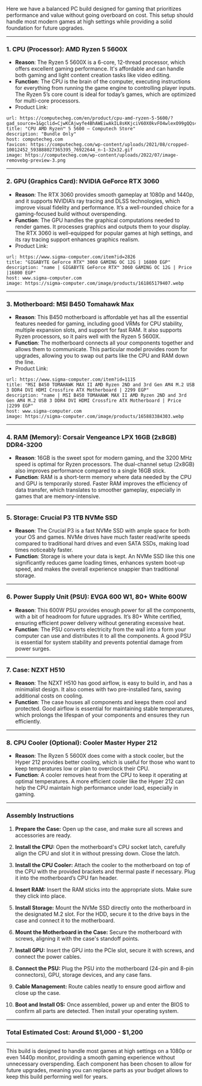 Here we have a balanced PC build designed for gaming that prioritizes performance and value without going overboard on cost. This setup should handle most modern games at high settings while providing a solid foundation for future upgrades.

---

### 1. **CPU (Processor)**: **AMD Ryzen 5 5600X**
   - **Reason**: The Ryzen 5 5600X is a 6-core, 12-thread processor, which offers excellent gaming performance. It's affordable and can handle both gaming and light content creation tasks like video editing.
   - **Function**: The CPU is the brain of the computer, executing instructions for everything from running the game engine to controlling player inputs. The Ryzen 5’s core count is ideal for today’s games, which are optimized for multi-core processors.
   - Product Link:
   ```cardlink
url: https://computecheg.com/en/product/cpu-amd-ryzen-5-5600/?gad_source=1&gclid=CjwKCAjwyfe4BhAWEiwAkIL8sKKjciV60X0kvFO4wlexO99gQQs4flPf4ETHG739L3pbuxZ15jx4XhoCELYQAvD_BwE
title: "CPU AMD Ryzen™ 5 5600 – Computech Store"
description: "Bundle Only"
host: computecheg.com
favicon: https://computecheg.com/wp-content/uploads/2021/08/cropped-10012452_593888027365395_76922644_n-1-32x32.gif
image: https://computecheg.com/wp-content/uploads/2022/07/image-removebg-preview-3.png
```


---

### 2. **GPU (Graphics Card)**: **NVIDIA GeForce RTX 3060**
   - **Reason**: The RTX 3060 provides smooth gameplay at 1080p and 1440p, and it supports NVIDIA’s ray tracing and DLSS technologies, which improve visual fidelity and performance. It’s a well-rounded choice for a gaming-focused build without overspending.
   - **Function**: The GPU handles the graphical computations needed to render games. It processes graphics and outputs them to your display. The RTX 3060 is well-equipped for popular games at high settings, and its ray tracing support enhances graphics realism.
   - Product Link: 
```cardlink
url: https://www.sigma-computer.com/item?id=2826
title: "GIGABYTE GeForce RTX™ 3060 GAMING OC 12G | 16800 EGP"
description: "name | GIGABYTE GeForce RTX™ 3060 GAMING OC 12G | Price |16800 EGP"
host: www.sigma-computer.com
image: https://sigma-computer.com/image/products/161865179407.webp
```


---

### 3. **Motherboard**: **MSI B450 Tomahawk Max**
   - **Reason**: This B450 motherboard is affordable yet has all the essential features needed for gaming, including good VRMs for CPU stability, multiple expansion slots, and support for fast RAM. It also supports Ryzen processors, so it pairs well with the Ryzen 5 5600X.
   - **Function**: The motherboard connects all your components together and allows them to communicate. This particular model provides room for upgrades, allowing you to swap out parts like the CPU and RAM down the line.
   - Product Link: 
```cardlink
url: https://www.sigma-computer.com/item?id=1115
title: "MSI B450 TOMAHAWK MAX II AMD Ryzen 2ND and 3rd Gen AM4 M.2 USB 3 DDR4 DVI HDMI Crossfire ATX Motherboard | 2299 EGP"
description: "name | MSI B450 TOMAHAWK MAX II AMD Ryzen 2ND and 3rd Gen AM4 M.2 USB 3 DDR4 DVI HDMI Crossfire ATX Motherboard | Price |2299 EGP"
host: www.sigma-computer.com
image: https://sigma-computer.com/image/products/165883384303.webp
```

---

### 4. **RAM (Memory)**: **Corsair Vengeance LPX 16GB (2x8GB) DDR4-3200**
   - **Reason**: 16GB is the sweet spot for modern gaming, and the 3200 MHz speed is optimal for Ryzen processors. The dual-channel setup (2x8GB) also improves performance compared to a single 16GB stick.
   - **Function**: RAM is a short-term memory where data needed by the CPU and GPU is temporarily stored. Faster RAM improves the efficiency of data transfer, which translates to smoother gameplay, especially in games that are memory-intensive.

---

### 5. **Storage**: **Crucial P3 1TB NVMe SSD**
   - **Reason**: The Crucial P3 is a fast NVMe SSD with ample space for both your OS and games. NVMe drives have much faster read/write speeds compared to traditional hard drives and even SATA SSDs, making load times noticeably faster.
   - **Function**: Storage is where your data is kept. An NVMe SSD like this one significantly reduces game loading times, enhances system boot-up speed, and makes the overall experience snappier than traditional storage.

---

### 6. **Power Supply Unit (PSU)**: **EVGA 600 W1, 80+ White 600W**
   - **Reason**: This 600W PSU provides enough power for all the components, with a bit of headroom for future upgrades. It’s 80+ White certified, ensuring efficient power delivery without generating excessive heat.
   - **Function**: The PSU converts electricity from the wall into a form your computer can use and distributes it to all the components. A good PSU is essential for system stability and prevents potential damage from power surges.

---

### 7. **Case**: **NZXT H510**
   - **Reason**: The NZXT H510 has good airflow, is easy to build in, and has a minimalist design. It also comes with two pre-installed fans, saving additional costs on cooling.
   - **Function**: The case houses all components and keeps them cool and protected. Good airflow is essential for maintaining stable temperatures, which prolongs the lifespan of your components and ensures they run efficiently.

---

### 8. **CPU Cooler (Optional)**: **Cooler Master Hyper 212**
   - **Reason**: The Ryzen 5 5600X does come with a stock cooler, but the Hyper 212 provides better cooling, which is useful for those who want to keep temperatures low or plan to overclock their CPU.
   - **Function**: A cooler removes heat from the CPU to keep it operating at optimal temperatures. A more efficient cooler like the Hyper 212 can help the CPU maintain high performance under load, especially in gaming.

---

### **Assembly Instructions**

1. **Prepare the Case:** Open up the case, and make sure all screws and accessories are ready.
    
2. **Install the CPU:** Open the motherboard's CPU socket latch, carefully align the CPU and slot it in without pressing down. Close the latch.
    
3. **Install the CPU Cooler:** Attach the cooler to the motherboard on top of the CPU with the provided brackets and thermal paste if necessary. Plug it into the motherboard’s CPU fan header.
    
4. **Insert RAM:** Insert the RAM sticks into the appropriate slots. Make sure they click into place.
    
5. **Install Storage:** Mount the NVMe SSD directly onto the motherboard in the designated M.2 slot. For the HDD, secure it to the drive bays in the case and connect it to the motherboard.
    
6. **Mount the Motherboard in the Case:** Secure the motherboard with screws, aligning it with the case's standoff points.
    
7. **Install GPU:** Insert the GPU into the PCIe slot, secure it with screws, and connect the power cables.
    
8. **Connect the PSU:** Plug the PSU into the motherboard (24-pin and 8-pin connectors), GPU, storage devices, and any case fans.
    
9. **Cable Management:** Route cables neatly to ensure good airflow and close up the case.
    
10. **Boot and Install OS:** Once assembled, power up and enter the BIOS to confirm all parts are detected. Then install your operating system.

---

### **Total Estimated Cost**: Around $1,000 - $1,200

---

This build is designed to handle most games at high settings on a 1080p or even 1440p monitor, providing a smooth gaming experience without unnecessary overspending. Each component has been chosen to allow for future upgrades, meaning you can replace parts as your budget allows to keep this build performing well for years.